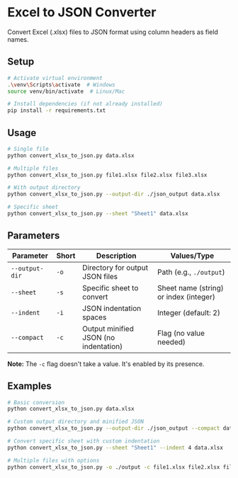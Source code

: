 # Excel to JSON Converter

Convert Excel (.xlsx) files to JSON format using column headers as field names.

## Setup

```bash
# Activate virtual environment
.\venv\Scripts\activate  # Windows
source venv/bin/activate  # Linux/Mac

# Install dependencies (if not already installed)
pip install -r requirements.txt
```

## Usage

```bash
# Single file
python convert_xlsx_to_json.py data.xlsx

# Multiple files
python convert_xlsx_to_json.py file1.xlsx file2.xlsx file3.xlsx

# With output directory
python convert_xlsx_to_json.py --output-dir ./json_output data.xlsx

# Specific sheet
python convert_xlsx_to_json.py --sheet "Sheet1" data.xlsx
```

## Parameters

| Parameter | Short | Description | Values/Type |
|-----------|-------|-------------|-------------|
| `--output-dir` | `-o` | Directory for output JSON files | Path (e.g., `./output`) |
| `--sheet` | `-s` | Specific sheet to convert | Sheet name (string) or index (integer) |
| `--indent` | `-i` | JSON indentation spaces | Integer (default: 2) |
| `--compact` | `-c` | Output minified JSON (no indentation) | Flag (no value needed) |

**Note:** The `-c` flag doesn't take a value. It's enabled by its presence.

## Examples

```bash
# Basic conversion
python convert_xlsx_to_json.py data.xlsx

# Custom output directory and minified JSON
python convert_xlsx_to_json.py --output-dir ./json_output --compact data.xlsx

# Convert specific sheet with custom indentation
python convert_xlsx_to_json.py --sheet "Sheet1" --indent 4 data.xlsx

# Multiple files with options
python convert_xlsx_to_json.py -o ./output -c file1.xlsx file2.xlsx file3.xlsx
```